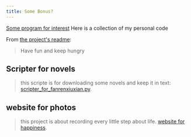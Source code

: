 ```yaml
---
title: Some Bonus?
---
```


<p class="lead"> <a href="http://jekyllrb.com">Some program for interest</a> Here is a collection of my personal code</p>

From [the project's readme](https://github.com/jekyll/jekyll/blob/master/README.markdown):

> Have fun and keep hungry

## **Scripter for novels**
>this scripte is for downloading some novels and keep it in text:
[scripter_for_fanrenxiuxian.py](https://lupingX.github.io/materials/bonus/scripter_for_fanrenxiuxian.py).

## **website for photos**
>this project is about recording every little step about life.
[website for happiness](http://ourstoryourhappiness.com/).


